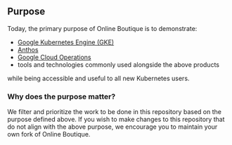 ## Purpose

Today, the primary purpose of Online Boutique is to demonstrate:

* [Google Kubernetes Engine (GKE)](https://cloud.google.com/kubernetes-engine)
* [Anthos](https://cloud.google.com/anthos)
* [Google Cloud Operations](https://cloud.google.com/products/operations)
* tools and technologies commonly used alongside the above products

while being accessible and useful to all new Kubernetes users.

### Why does the purpose matter?

We filter and prioritize the work to be done in this repository based on the purpose defined above.
If you wish to make changes to this repository that do not align with the above purpose, we encourage you to maintain your own fork of Online Boutique.
